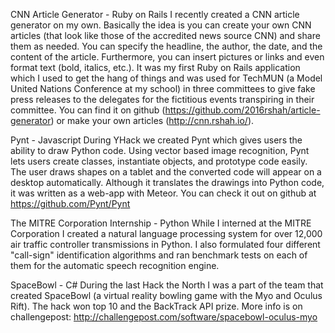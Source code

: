 CNN Article Generator - Ruby on Rails
I recently created a CNN article generator on my own. Basically the idea is you can create your own CNN articles (that look like those of the accredited news source CNN) and share them as needed. You can specify the headline, the author, the date, and the content of the article. Furthermore, you can insert pictures or links and even format text (bold, italics, etc.). It was my first Ruby on Rails application which I used to get the hang of things and was used for TechMUN (a Model United Nations Conference at my school) in three committees to give fake press releases to the delegates for the fictitious events transpiring in their committee. You can find it on github (https://github.com/2016rshah/article-generator) or make your own articles (http://cnn.rshah.io/).

Pynt - Javascript
During YHack we created Pynt which gives users the ability to draw Python code. Using vector based image recognition, Pynt lets users create classes, instantiate objects, and prototype code easily. The user draws shapes on a tablet and the converted code will appear on a desktop automatically. Although it translates the drawings into Python code, it was written as a web-app with Meteor. You can check it out on github at https://github.com/Pynt/Pynt

The MITRE Corporation Internship - Python
While I interned at the MITRE Corporation I created a natural language processing system for over 12,000 air traffic controller transmissions in Python. I also formulated four different "call-sign" identification algorithms and ran benchmark tests on each of them for the automatic speech recognition engine.

SpaceBowl - C#
During the last Hack the North I was a part of the team that created SpaceBowl (a virtual reality bowling game with the Myo and Oculus Rift). The hack won top 10 and the BackTrack API prize. More info is on challengepost: http://challengepost.com/software/spacebowl-oculus-myo